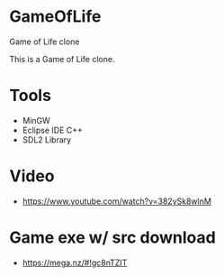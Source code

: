 # GameOfLife
Game of Life clone

This is a Game of Life clone.

# Tools
- MinGW
- Eclipse IDE C++
- SDL2 Library

# Video
- https://www.youtube.com/watch?v=382ySk8wlnM

# Game exe w/ src download
- https://mega.nz/#!gc8nTZIT

